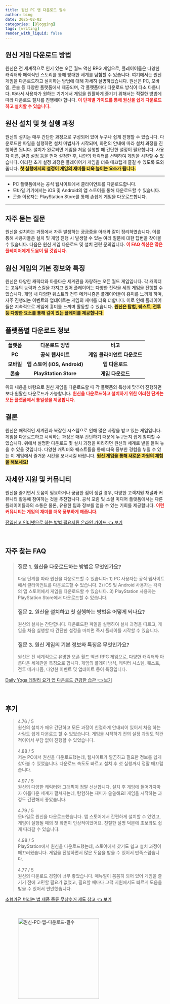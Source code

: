 ```yaml
---
title: 원신 PC 앱 다운로드 필수
author: bing
date: 2025-02-02
categories: [Blogging]
tags: [writing]
render_with_liquid: false
---
```



<h2 id='원신_게임_다운로드'>원신 게임 다운로드 방법</h2>

<p>원신은 전 세계적으로 인기 있는 오픈 월드 액션 RPG 게임으로, 플레이어들은 다양한 캐릭터와 매력적인 스토리를 통해 방대한 세계를 탐험할 수 있습니다. 여기에서는 원신 게임을 다운로드하고 설치하는 방법에 대해 자세히 설명하겠습니다. 원신은 PC, 모바일, 콘솔 등 다양한 플랫폼에서 제공되며, 각 플랫폼마다 다운로드 방식이 다소 다릅니다. 따라서 사용자가 원하는 기기에서 게임을 원활하게 즐기기 위해서는 적절한 방법에 따라 다운로드 절차를 진행해야 합니다. <b><span style="color: #ee2323;">이 단계별 가이드를 통해 원신을 쉽게 다운로드하고 설치할 수 있습니다.</span></b></p>

<h2 id='원신_설치_및_첫_실행_과정'>원신 설치 및 첫 실행 과정</h2>

<p>원신의 설치는 매우 간단한 과정으로 구성되어 있어 누구나 쉽게 진행할 수 있습니다. 다운로드한 파일을 실행하면 설치 마법사가 시작되며, 화면의 안내에 따라 설치 과정을 진행하면 됩니다. 설치가 완료되면 게임을 처음 실행할 때 간단한 설정이 필요합니다. 사용자 이름, 환경 설정 등을 먼저 설정한 후, 나만의 캐릭터를 선택하여 게임을 시작할 수 있습니다. 이러한 초기 설정 과정은 플레이어가 게임을 더욱 매끄럽게 즐길 수 있도록 도와줍니다. <b><span style="background-color: #ffe066;">첫 실행에서의 설정이 게임의 재미를 더욱 높이는 요소가 됩니다.</span></b></p>

<hr />

<ul>
    <li>PC 플랫폼에서는 공식 웹사이트에서 클라이언트를 다운로드합니다.</li>
    <li>모바일 기기에서는 iOS 및 Android의 앱 스토어를 통해 다운로드할 수 있습니다.</li>
    <li>콘솔 이용자는 PlayStation Store를 통해 손쉽게 게임을 다운로드합니다.</li>
</ul>

<hr />

<h2 id='자주_묻는_질문'>자주 묻는 질문</h2>

<p>원신을 설치하는 과정에서 자주 발생하는 궁금증을 아래와 같이 정리하였습니다. 이를 통해 사용자들은 설치 및 게임 진행 시 발생할 수 있는 여러 질문에 대한 답변을 찾아볼 수 있습니다. 다음은 원신 게임 다운로드 및 설치 관련 문의입니다. <b><span style="color: #ee2323;">이 FAQ 섹션은 많은 플레이어에게 도움이 될 것입니다.</span></b></p>

<h2 id='원신_게임의_기본_특징'>원신 게임의 기본 정보와 특징</h2>

<p>원신은 다양한 캐릭터와 아름다운 세계관을 자랑하는 오픈 월드 게임입니다. 각 캐릭터는 고유의 능력과 스킬을 가지고 있어 플레이어는 다양한 전략을 세워 게임을 진행할 수 있습니다. 게임 내 다양한 퀘스트와 전투 메커니즘은 플레이어들이 흥미를 느끼게 하며, 자주 진행되는 이벤트와 업데이트는 게임의 재미를 더욱 더합니다. 이로 인해 플레이어들은 지속적으로 게임에 흥미를 느끼며 활동할 수 있습니다. <b><span style="background-color: #ffe066;">원신은 탐험, 퀘스트, 전투 등 다양한 요소를 통해 깊이 있는 플레이를 제공합니다.</span></b></p>

<h2 id='플랫폼_별_다운로드_정보'>플랫폼별 다운로드 정보</h2>

<table>
    <tr>
        <td style="text-align: center; height: 17px;"><b>플랫폼</b></td>
        <td style="text-align: center; height: 17px;"><b>다운로드 방법</b></td>
        <td style="text-align: center; height: 17px;"><b>비고</b></td>
    </tr>
    <tr>
        <td style="text-align: center; height: 17px;"><b>PC</b></td>
        <td style="text-align: center; height: 17px;"><b>공식 웹사이트</b></td>
        <td style="text-align: center; height: 17px;"><b>게임 클라이언트 다운로드</b></td>
    </tr>
    <tr>
        <td style="text-align: center; height: 17px;"><b>모바일</b></td>
        <td style="text-align: center; height: 17px;"><b>앱 스토어 (iOS, Android)</b></td>
        <td style="text-align: center; height: 17px;"><b>앱 다운로드</b></td>
    </tr>
    <tr>
        <td style="text-align: center; height: 17px;"><b>콘솔</b></td>
        <td style="text-align: center; height: 17px;"><b>PlayStation Store</b></td>
        <td style="text-align: center; height: 17px;"><b>게임 다운로드</b></td>
    </tr>
</table>

<p>위의 내용을 바탕으로 원신 게임을 다운로드할 때 각 플랫폼의 특성에 맞추어 진행하면 보다 원활한 다운로드가 가능합니다. <b><span style="color: #ee2323;">원신을 다운로드하고 설치하기 위한 이러한 단계는 모든 플랫폼에서 통일성을 제공합니다.</span></b></p>

<h2 id='결론'>결론</h2>

<p>원신은 매력적인 세계관과 복잡한 시스템으로 인해 많은 사랑을 받고 있는 게임입니다. 게임을 다운로드하고 시작하는 과정은 매우 간단하기 때문에 누구든지 쉽게 참여할 수 있습니다. 위에서 설명한 다운로드 및 설치 과정을 따라하면 원신의 세계로 발을 들여 놓을 수 있을 것입니다. 다양한 캐릭터와 퀘스트들을 통해 더욱 풍부한 경험을 누릴 수 있는 이 게임에서 즐거운 시간을 보내시길 바랍니다. <b><span style="background-color: #ffe066;">원신 게임을 통해 새로운 차원의 체험을 해보세요!</span></b></p>

<h2 id='자세한_지원_및_커뮤니티'>자세한 지원 및 커뮤니티</h2>

<p>원신을 즐기면서 도움이 필요하거나 궁금한 점이 생길 경우, 다양한 고객지원 채널과 커뮤니티 활동에 참여하는 것을 추천합니다. 공식 포럼 및 소셜 미디어 플랫폼에서는 다른 플레이어들과의 소통은 물론, 유용한 팁과 정보를 얻을 수 있는 기회를 제공합니다. <b><span style="color: #ee2323;">이런 커뮤니티는 게임의 재미를 더욱 풍부하게 해줍니다.</span></b></p>


<p><a class="click-button" title="전입신고 인터넷으로 하는 방법 필요서류 온라인 가이드" href="https://somered.github.io/posts/%EC%A0%84%EC%9E%85%EC%8B%A0%EA%B3%A0-%EC%9D%B8%ED%84%B0%EB%84%B7%EC%9C%BC%EB%A1%9C-%ED%95%98%EB%8A%94-%EB%B0%A9%EB%B2%95-%ED%95%84%EC%9A%94%EC%84%9C%EB%A5%98-%EC%98%A8%EB%9D%BC%EC%9D%B8-%EA%B0%80%EC%9D%B4%EB%93%9C/" rel="dofollow">전입신고 인터넷으로 하는 방법 필요서류 온라인 가이드 👈 보기</a></p><br>
<h2 id='자주_찾는_FAQ'>자주 찾는 FAQ</h2>
<div itemscope="" itemtype="https://schema.org/FAQPage"> 
<blockquote> 
<div itemscope="" itemprop="mainEntity" itemtype="https://schema.org/Question"> 
<h3 itemprop="name">질문 1. 원신을 다운로드하는 방법은 무엇인가요?</h3> 
<div itemscope="" itemprop="acceptedAnswer" itemtype="https://schema.org/Answer"> 
<span itemprop="text"> 
<p>다음 단계를 따라 원신을 다운로드할 수 있습니다: 1) PC 사용자는 공식 웹사이트에서 클라이언트를 다운로드할 수 있습니다. 2) iOS 및 Android 사용자는 각각의 앱 스토어에서 게임을 다운로드할 수 있습니다. 3) PlayStation 사용자는 PlayStation Store에서 다운로드할 수 있습니다.</p> 
</span> 
</div> 
</div> 

<div itemscope="" itemprop="mainEntity" itemtype="https://schema.org/Question"> 
<h3 itemprop="name">질문 2. 원신을 설치하고 첫 실행하는 방법은 어떻게 되나요?</h3> 
<div itemscope="" itemprop="acceptedAnswer" itemtype="https://schema.org/Answer"> 
<span itemprop="text"> 
<p>원신의 설치는 간단합니다. 다운로드한 파일을 실행하여 설치 과정을 따르고, 게임을 처음 실행할 때 간단한 설정을 마치면 즉시 플레이를 시작할 수 있습니다.</p> 
</span> 
</div> 
</div> 

<div itemscope="" itemprop="mainEntity" itemtype="https://schema.org/Question"> 
<h3 itemprop="name">질문 3. 원신 게임의 기본 정보와 특징은 무엇인가요?</h3> 
<div itemscope="" itemprop="acceptedAnswer" itemtype="https://schema.org/Answer"> 
<span itemprop="text"> 
<p>원신은 전 세계적으로 유명한 오픈 월드 액션 RPG 게임으로, 다양한 캐릭터와 아름다운 세계관을 특징으로 합니다. 게임의 플레이 방식, 캐릭터 시스템, 퀘스트, 전투 메커니즘, 다양한 이벤트 및 업데이트 등이 특징입니다.</p> 
</span> 
</div> 
</div> 
</blockquote> 
</div>
<p><a class="click-button" title="Daily Yoga 데일리 요가 앱 다운로드 건강한 습관" href="https://somered.github.io/posts/Daily-Yoga-%EB%8D%B0%EC%9D%BC%EB%A6%AC-%EC%9A%94%EA%B0%80-%EC%95%B1-%EB%8B%A4%EC%9A%B4%EB%A1%9C%EB%93%9C-%EA%B1%B4%EA%B0%95%ED%95%9C-%EC%8A%B5%EA%B4%80/" rel="dofollow">Daily Yoga 데일리 요가 앱 다운로드 건강한 습관 👈 보기</a></p><br>
<h2 id='후기'>후기</h2>
<div itemscope itemtype="https://schema.org/Product">
  <blockquote>
  <div itemprop="review" itemscope itemtype="https://schema.org/Review">
      <div itemprop="reviewRating" itemscope itemtype="https://schema.org/Rating"> <span itemprop="ratingValue">4.76</span> / <span itemprop="bestRating">5</span> </div>
      <span itemprop="reviewBody">원신의 설치가 매우 간단하고 모든 과정이 친절하게 안내되어 있어서 처음 하는 사람도 쉽게 다운로드 할 수 있었습니다. 게임을 시작하기 전의 설정 과정도 직관적이어서 부담 없이 진행할 수 있었습니다.</span>
  </div>
  <br>
  <div itemprop="review" itemscope itemtype="https://schema.org/Review">
      <div itemprop="reviewRating" itemscope itemtype="https://schema.org/Rating"> <span itemprop="ratingValue">4.88</span> / <span itemprop="bestRating">5</span> </div>
      <span itemprop="reviewBody">저는 PC에서 원신을 다운로드했는데, 웹사이트가 깔끔하고 필요한 정보를 쉽게 찾아볼 수 있었습니다. 다운로드 속도도 빠르고 설치 후 첫 실행까지 정말 매끄럽습니다.</span>
  </div>
  <br>
  <div itemprop="review" itemscope itemtype="https://schema.org/Review">
      <div itemprop="reviewRating" itemscope itemtype="https://schema.org/Rating"> <span itemprop="ratingValue">4.97</span> / <span itemprop="bestRating">5</span> </div>
      <span itemprop="reviewBody">원신의 다양한 캐릭터와 그래픽이 정말 신선합니다. 설치 후 게임에 들어가자마자 아름다운 세계가 펼쳐지는데, 탐험하는 재미가 쏠쏠해요! 게임을 시작하는 과정도 간편해서 좋았습니다.</span>
  </div>
  <br>
  <div itemprop="review" itemscope itemtype="https://schema.org/Review">
      <div itemprop="reviewRating" itemscope itemtype="schema.org/Rating"> <span itemprop="ratingValue">4.79</span> / <span itemprop="bestRating">5</span> </div>
      <span itemprop="reviewBody">모바일로 원신을 다운로드했습니다. 앱 스토어에서 간편하게 설치할 수 있었고, 게임이 실행될 때의 첫 화면이 인상적이었어요. 친절한 설명 덕분에 초보라도 쉽게 따라갈 수 있습니다.</span>
  </div>
  <br>
  <div itemprop="review" itemscope itemtype="schema.org/Review">
      <div itemprop="reviewRating" itemscope itemtype="schema.org/Rating"> <span itemprop="ratingValue">4.98</span> / <span itemprop="bestRating">5</span> </div>
      <span itemprop="reviewBody">PlayStation에서 원신을 다운로드했는데, 스토어에서 찾기도 쉽고 설치 과정이 매끄러웠습니다. 게임을 진행하면서 많은 도움을 받을 수 있어서 만족스럽습니다.</span>
  </div>
  <br>
  <div itemprop="review" itemscope itemtype="schema.org/Review">
      <div itemprop="reviewRating" itemscope itemtype="schema.org/Rating"> <span itemprop="ratingValue">4.77</span> / <span itemprop="bestRating">5</span> </div>
      <span itemprop="reviewBody">원신의 다운로드 경험이 너무 좋았습니다. 매뉴얼이 꼼꼼히 되어 있어 게임을 즐기기 전에 고민할 필요가 없었고, 필요할 때마다 고객 지원에서도 빠르게 도움을 받을 수 있어서 편안했습니다.</span>
  </div>
  </blockquote>
</div>
<p><a class="click-button" title="소형가전 버리는 법 제품 종류 무상수거 제도 참고" href="https://somered.github.io/posts/%EC%86%8C%ED%98%95%EA%B0%80%EC%A0%84-%EB%B2%84%EB%A6%AC%EB%8A%94-%EB%B2%95-%EC%A0%9C%ED%92%88-%EC%A2%85%EB%A5%98-%EB%AC%B4%EC%83%81%EC%88%98%EA%B1%B0-%EC%A0%9C%EB%8F%84-%EC%B0%B8%EA%B3%A0/" rel="dofollow">소형가전 버리는 법 제품 종류 무상수거 제도 참고 👈 보기</a></p><br>
<figure class="image"><img src="https://somered.github.io/assets/img/thumbnail/원신-PC-앱-다운로드-필수.webp" alt="원신-PC-앱-다운로드-필수" width="256" height="256"></figure>